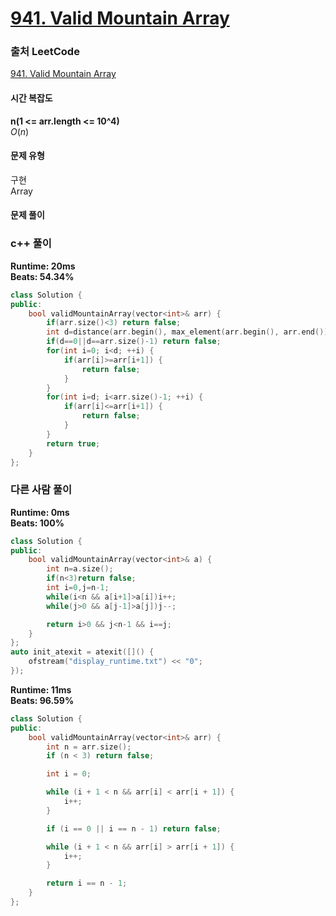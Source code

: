 # [941. Valid Mountain Array](https://leetcode.com/problems/valid-mountain-array/description/)

### 출처 LeetCode
[941. Valid Mountain Array](https://leetcode.com/problems/valid-mountain-array/description/)

#### 시간 복잡도
**n(1 <= arr.length <= 10^4)**  
$`O(n)`$

#### 문제 유형
구현  
Array

#### 문제 풀이

### c++ 풀이
**Runtime: 20ms**  
**Beats: 54.34%**
```c++
class Solution {
public:
    bool validMountainArray(vector<int>& arr) {
        if(arr.size()<3) return false;
        int d=distance(arr.begin(), max_element(arr.begin(), arr.end()));
        if(d==0||d==arr.size()-1) return false;
        for(int i=0; i<d; ++i) {
            if(arr[i]>=arr[i+1]) {
                return false;
            }
        }
        for(int i=d; i<arr.size()-1; ++i) {
            if(arr[i]<=arr[i+1]) {
                return false;
            }
        }
        return true;
    }
};
```

### 다른 사람 풀이
**Runtime: 0ms**  
**Beats: 100%**
```c++
class Solution {
public:
    bool validMountainArray(vector<int>& a) {
        int n=a.size();
        if(n<3)return false;
        int i=0,j=n-1;
        while(i<n && a[i+1]>a[i])i++;
        while(j>0 && a[j-1]>a[j])j--;

        return i>0 && j<n-1 && i==j;
    }
};
auto init_atexit = atexit([]() {
    ofstream("display_runtime.txt") << "0";
});
```

**Runtime: 11ms**  
**Beats: 96.59%**
```c++
class Solution {
public:
    bool validMountainArray(vector<int>& arr) {
        int n = arr.size();
        if (n < 3) return false;

        int i = 0;

        while (i + 1 < n && arr[i] < arr[i + 1]) {
            i++;
        }

        if (i == 0 || i == n - 1) return false;

        while (i + 1 < n && arr[i] > arr[i + 1]) {
            i++;
        }

        return i == n - 1;
    }
};
```